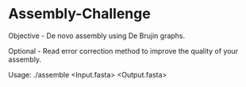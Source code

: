 # Assembly-Challenge
Objective - De novo assembly using De Brujin graphs.

Optional  - Read error correction method to improve the quality of your assembly. 

Usage: ./assemble <Input.fasta> <Output.fasta> <size> <k-mer>
